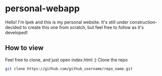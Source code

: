 # personal-webapp
Hello! I'm Ipek and this is my personal website. It's still under construction- decided to create this one from scratch, but feel free to follow as it's developed!

## How to view
Feel free to clone, and just open index.html :)
Clone the repo
   ```sh
   git clone https://github.com/github_username/repo_name.git
   ```
